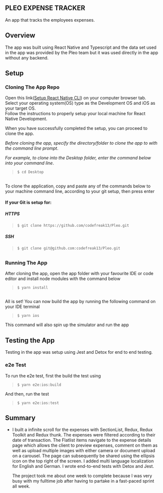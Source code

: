 ## PLEO EXPENSE TRACKER

An app that tracks the employees expenses.

## Overview

The app was built using React Native and Typescript and the data set used in the app was provided by the Pleo team but it was used directly in the app without any backend.

## Setup

### Cloning The App Repo

Open this link([Setup React Native CLI](https://reactnative.dev/docs/environment-setup)) on your computer browser tab.  
Select your operating system(OS) type as the Development OS and iOS as your target OS.  
Follow the instructions to properly setup your local machine for React Native Development.

When you have successfully completed the setup, you can proceed to clone the app.

_Before cloning the app, specify the directory/folder to clone the app to with the command line prompt_.

_For example, to clone into the Desktop folder, enter the command below into your command line_.

> `$ cd Desktop`

##

To clone the application, copy and paste any of the commands below to your machine command line, according to your git setup, then press enter

#### If your Git is setup for:

##### HTTPS

> `$ git clone https://github.com/codefreak13/Pleo.git`

##### SSH

> `$ git clone git@github.com:codefreak13/Pleo.git`

##

### Running The App

After cloning the app, open the app folder with your favourite IDE or code editor and install node modules with the command below

> `$ yarn install`

##

All is set!
You can now build the app by running the following command on your IDE terminal

> `$ yarn ios`

This command will also spin up the simulator and run the app

## Testing the App

Testing in the app was setup using Jest and Detox for end to end testing.

### e2e Test

To run the e2e test, first the build the test using

> `$ yarn e2e:ios:build`

And then, run the test

> `$ yarn e2e:ios:test`

## Summary

- I built a infinite scroll for the expenses with SectionList, Redux, Redux Toolkit and Redux thunk. The expenses were filtered according to their date of transaction. The Flatlist items navigate to the expense details page which allows the client to preview expenses, comment on them as well as upload multiple images with either camera or document upload on a carousel. The page can subsequently be shared using the ellipsis icon on the top right of the screen. I added multi language localization for English and German.
  I wrote end-to-end tests with Detox and Jest.

  The project took me about one week to complete because I was very busy with my fulltime job after having to partake in a fast-paced sprint all week.
